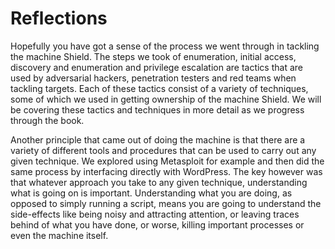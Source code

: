 # Reflections

Hopefully you have got a sense of the process we went through in tackling the machine Shield. The steps we took of enumeration, initial access, discovery and enumeration and privilege escalation are tactics that are used by adversarial hackers, penetration testers and red teams when tackling targets. Each of these tactics consist of a variety of techniques, some of which we used in getting ownership of the machine Shield. We will be covering these tactics and techniques in more detail as we progress through the book.

Another principle that came out of doing the machine is that there are a variety of different tools and procedures that can be used to carry out any given technique. We explored using Metasploit for example and then did the same process by interfacing directly with WordPress. The key however was that whatever approach you take to any given technique, understanding what is going on is important. Understanding what you are doing, as opposed to simply running a script, means you are going to understand the side-effects like being noisy and attracting attention, or leaving traces behind of what you have done, or worse, killing important processes or even the machine itself.

